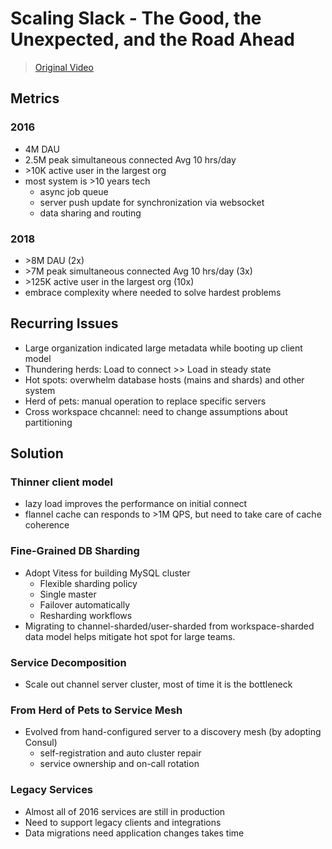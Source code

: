 # Scaling Slack - The Good, the Unexpected, and the Road Ahead
> [Original Video](https://www.youtube.com/watch?v=_M-oHxknfnI)

## Metrics
### 2016
- 4M DAU
- 2.5M peak simultaneous connected Avg 10 hrs/day
- \>10K active user in the largest org
- most system is >10 years tech
  - async job queue
  - server push update for synchronization via websocket
  - data sharing and routing
### 2018
- \>8M DAU (2x)
- \>7M peak simultaneous connected Avg 10 hrs/day (3x)
- \>125K active user in the largest org (10x)
- embrace complexity where needed to solve hardest problems

## Recurring Issues
- Large organization indicated large metadata while booting up client model
- Thundering herds: Load to connect >> Load in steady state
- Hot spots: overwhelm database hosts (mains and shards) and other system
- Herd of pets: manual operation to replace specific servers
- Cross workspace chcannel: need to change assumptions about partitioning

## Solution
### Thinner client model
- lazy load improves the performance on initial connect
- flannel cache can responds to >1M QPS, but need to take care of cache coherence

### Fine-Grained DB Sharding
- Adopt Vitess for building MySQL cluster
  - Flexible sharding policy
  - Single master
  - Failover automatically
  - Resharding workflows
- Migrating to channel-sharded/user-sharded from workspace-sharded data model helps mitigate hot spot for large teams.

### Service Decomposition
- Scale out channel server cluster, most of time it is the bottleneck

### From Herd of Pets to Service Mesh
- Evolved from hand-configured server to a discovery mesh (by adopting Consul)
  - self-registration and auto cluster repair
  - service ownership and on-call rotation

### Legacy Services
- Almost all of 2016 services are still in production
- Need to support legacy clients and integrations
- Data migrations need application changes takes time

